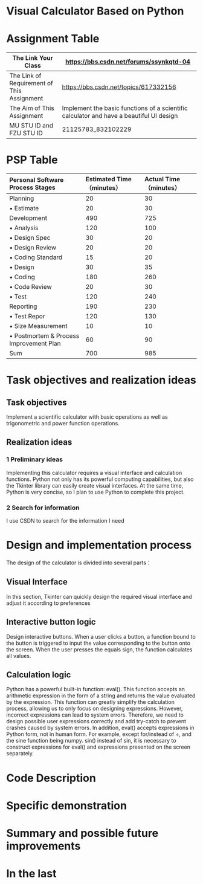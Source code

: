 # Visual Calculator Based on Python
# Assignment Table
| The Link Your Class |https://bbs.csdn.net/forums/ssynkqtd-04 |
| ----------------- |--------------- |
| The Link of Requirement of This Assignment | https://bbs.csdn.net/topics/617332156 |
| The Aim of This Assignment | Implement the basic functions of a scientific calculator and have a beautiful UI design |
| MU STU ID and FZU STU ID |21125783_832102229 |
# PSP Table
| Personal Software Process Stages   | Estimated Time（minutes） | Actual Time（minutes） |
| :-------------------------------------- | :------------------------ | :--------------------- |
| Planning                                |       20                    |                  30      |
| • Estimate                              |        20                   |  30                      |
| Development                             |   490                        |          725              | 
| • Analysis                              |       120                    |                100        |
| • Design Spec                           |    30                       |                    20    |
| • Design Review                         |      20                     |               20         |
| • Coding Standard                       |    15                       |          20              |
| • Design                                |   30                        |           35             |
| • Coding                                |  180                         |                  260      |
| • Code Review                           |          20                 |               30         |
| • Test                                  |    120                       |       240                 |
| Reporting                               |         190                  |                230        |
| • Test Repor                            |  120                         |       130                 |
| • Size Measurement                      |        10                   |                    10    |
| • Postmortem & Process Improvement Plan |       60                    |             90           |
| Sum                                 |   700                        |                985        |
# Task objectives and realization ideas
## Task objectives
Implement a scientific calculator with basic operations as well as trigonometric and power function operations.
## Realization ideas
### 1 Preliminary ideas
Implementing this calculator requires a visual interface and calculation functions. Python not only has its powerful computing capabilities, but also the Tkinter library can easily create visual interfaces. At the same time, Python is very concise, so I plan to use Python to complete this project.
### 2 Search for information
I use CSDN to search for the information I need
# Design and implementation process
The design of the calculator is divided into several parts：
## Visual Interface
In this section, Tkinter can quickly design the required visual interface and adjust it according to preferences
## Interactive button logic
Design interactive buttons. When a user clicks a button, a function bound to the button is triggered to input the value corresponding to the button onto the screen. When the user presses the equals sign, the function calculates all values.
## Calculation logic
Python has a powerful built-in function: eval(). This function accepts an arithmetic expression in the form of a string and returns the value evaluated by the expression. This function can greatly simplify the calculation process, allowing us to only focus on designing expressions. However, incorrect expressions can lead to system errors. Therefore, we need to design possible user expressions correctly and add try-catch to prevent crashes caused by system errors.
In addition, eval() accepts expressions in Python form, not in human form. For example, except for/instead of ÷, and the sine function being numpy. sin() instead of sin, it is necessary to construct expressions for eval() and expressions presented on the screen separately.
# Code Description

# Specific demonstration
# Summary and possible future improvements
# In the last